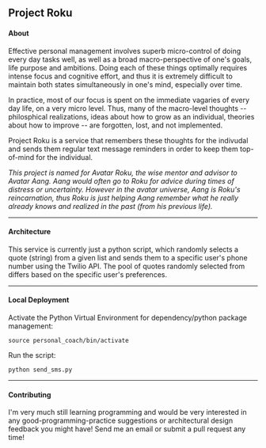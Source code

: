 ## Project Roku

#### About
Effective personal management involves superb micro-control of doing every day tasks well, as well as a broad macro-perspective of one's goals, life purpose and ambitions.
Doing each of these things optimally requires intense focus and cognitive effort, and thus it is extremely difficult to maintain both states simultaneously in one's mind, especially over time.

In practice, most of our focus is spent on the immediate vagaries of every day life, on a very micro level.
Thus, many of the macro-level thoughts -- philosphical realizations, ideas about how to grow as an individual, theories about how to improve -- are forgotten, lost, and not implemented.

Project Roku is a service that remembers these thoughts for the indivudal and sends them regular text message reminders in order to keep them top-of-mind for the individual.

*This project is named for Avatar Roku, the wise mentor and advisor to Avatar Aang. Aang would often go to Roku for advice during times of distress or uncertainty.
However in the avatar universe, Aang is Roku's reincarnation, thus Roku is just helping Aang remember what he really already knows and realized in the past (from his previous life).*

---

#### Architecture

This service is currently just a python script, which randomly selects a quote (string) from a given list and sends them to a specific user's phone number using the Twilio API.
The pool of quotes randomly selected from differs based on the specific user's preferences.

---

#### Local Deployment

Activate the Python Virtual Environment for dependency/python package management:
```
source personal_coach/bin/activate
```

Run the script:
```
python send_sms.py
```

---

#### Contributing
I'm very much still learning programming and would be very interested in any good-programming-practice suggestions or architectural design feedback you might have!
Send me an email or submit a pull request any time!
